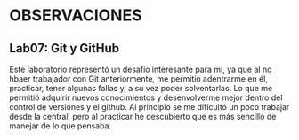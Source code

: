 # OBSERVACIONES

## Lab07: Git y GitHub

Este laboratorio representó un desafío interesante para mi, ya que al no hbaer trabajador con Git anteriormente, me permitio adentrarme en él, practicar, tener algunas fallas y, a su vez poder solventarlas. Lo que me permitió adquirir nuevos conocimientos y desenvolverme mejor dentro del control de versiones y el github. Al principio se me dificultó un poco trabajar desde la central, pero al practicar he descubierto que es más sencillo de manejar de lo que pensaba.